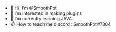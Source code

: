 - 👋 Hi, I’m @SmoothPot
- 👀 I’m interested in making plugins
- 🌱 I’m currently learning JAVA
- 📫 How to reach me discord : SmoothPot#7804

<!---
SmoothPot/SmoothPot is a ✨ special ✨ repository because its `README.md` (this file) appears on your GitHub profile.
You can click the Preview link to take a look at your changes.
--->
